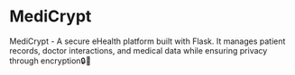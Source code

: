 # MediCrypt
MediCrypt - A secure eHealth platform built with Flask. It manages patient records, doctor interactions, and medical data while ensuring privacy through encryption🔒💉
